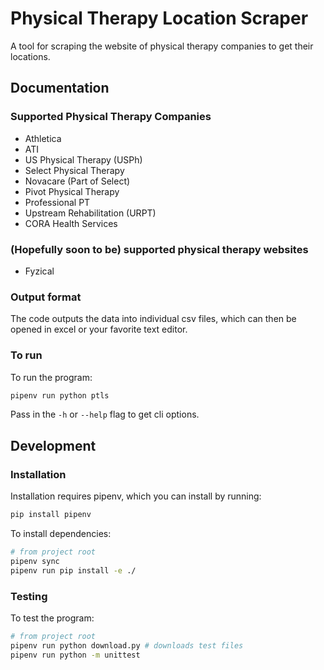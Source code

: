 # Physical Therapy Location Scraper

A tool for scraping the website of physical therapy companies to get their locations.

## Documentation

### Supported Physical Therapy Companies

* Athletica
* ATI
* US Physical Therapy (USPh)
* Select Physical Therapy
* Novacare (Part of Select)
* Pivot Physical Therapy
* Professional PT
* Upstream Rehabilitation (URPT)
* CORA Health Services

### (Hopefully soon to be) supported physical therapy websites

* Fyzical

### Output format

The code outputs the data into individual csv files, which can then be opened in excel or your favorite text editor.

### To run

To run the program:

~~~~bash
pipenv run python ptls
~~~~

Pass in the `-h` or `--help` flag to get cli options.

## Development

### Installation

Installation requires pipenv, which you can install by running:

~~~~bash
pip install pipenv
~~~~

To install dependencies:

~~~~bash
# from project root
pipenv sync
pipenv run pip install -e ./
~~~~

### Testing

To test the program:

~~~~bash
# from project root
pipenv run python download.py # downloads test files
pipenv run python -m unittest
~~~~